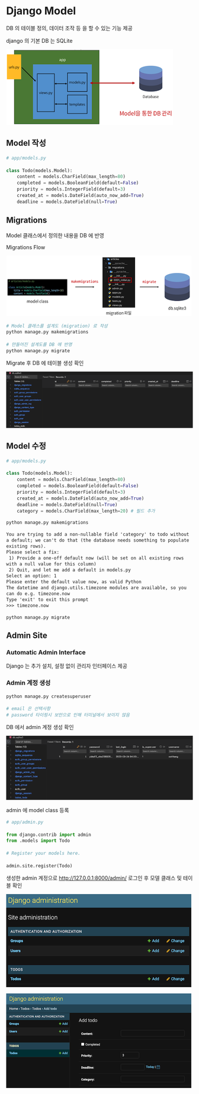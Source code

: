 # Django Model

DB 의 테이블 정의, 데이터 조작 등 을 할 수 있는 기능 제공

django 의 기본 DB 는 SQLite

![django_model1](django_model1.png)

## Model 작성

```python
# app/models.py

class Todo(models.Model):
    content = models.CharField(max_length=80)
    completed = models.BooleanField(default=False)
    priority = models.IntegerField(default=3)
    created_at = models.DateField(auto_now_add=True)
    deadline = models.DateField(null=True)
```

## Migrations

Model 클래스에서 정의한 내용을 DB 에 반영

Migrations Flow

![django_model2](django_model2.png)

```bash
# Model 클래스를 설계도 (migration) 로 작성
python manage.py makemigrations

# 만들어진 설계도를 DB 에 반영
python manage.py migrate
```

Migrate 후 DB 에 테이블 생성 확인

![django_model3](django_model3.png)

## Model 수정

```python
# app/models.py

class Todo(models.Model):
    content = models.CharField(max_length=80)
    completed = models.BooleanField(default=False)
    priority = models.IntegerField(default=3)
    created_at = models.DateField(auto_now_add=True)
    deadline = models.DateField(null=True)
    category = models.CharField(max_length=20) # 필드 추가
```

```
python manage.py makemigrations

You are trying to add a non-nullable field 'category' to todo without a default; we can't do that (the database needs something to populate existing rows).
Please select a fix:
 1) Provide a one-off default now (will be set on all existing rows with a null value for this column)
 2) Quit, and let me add a default in models.py
Select an option: 1
Please enter the default value now, as valid Python
The datetime and django.utils.timezone modules are available, so you can do e.g. timezone.now
Type 'exit' to exit this prompt
>>> timezone.now

python manage.py migrate
```

## Admin Site

### Automatic Admin Interface

Django 는 추가 설치, 설정 없이 관리자 인터페이스 제공

### Admin 계정 생성

```bash
python manage.py createsuperuser

# email 은 선택사항
# password 타이핑시 보안으로 인해 터미널에서 보이지 않음
```

DB 에서 admin 계정 생성 확인

![django_model4](django_model4.png)

admin 에 model class 등록

```python
# app/admin.py

from django.contrib import admin
from .models import Todo

# Register your models here.

admin.site.register(Todo)
```

생성한 admin 계정으로 http://127.0.0.1:8000/admin/ 로그인 후 모델 클래스 및 테이블 확인

![django_model5](django_model5.png)

![django_model6](django_model6.png)
